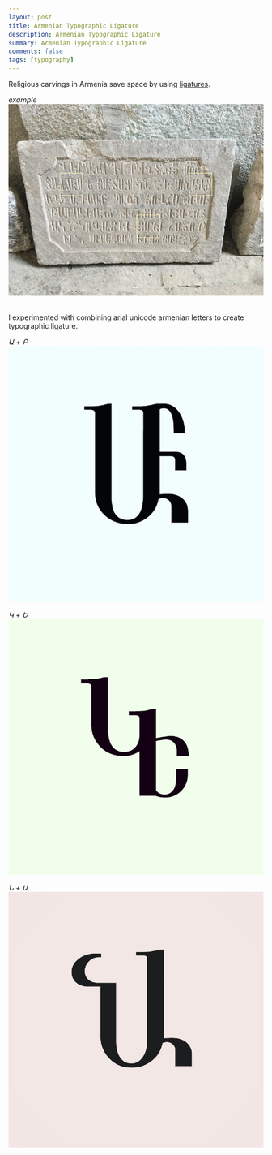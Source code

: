 ```yaml
---
layout: post
title: Armenian Typographic Ligature
description: Armenian Typographic Ligature
summary: Armenian Typographic Ligature
comments: false
tags: [typography]
---
```


Religious carvings in Armenia save space by using [ligatures](https://en.wikipedia.org/wiki/Ligature_(writing)).

_example_
<img src="/assets/images/example.jpg">

<br>
I experimented with combining arial unicode armenian letters to create typographic ligature.

_Ա + Բ_
<img src="/assets/images/AB.jpg">

_Կ + Ե_
<img src="/assets/images/KE.jpg"> 

_Ն + Ա_
<img src="/assets/images/NA.jpg"> 